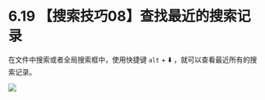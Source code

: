 # 6.19 【搜索技巧08】查找最近的搜索记录

在文件中搜索或者全局搜索框中，使用快捷键 `alt` + ⬇️ ，就可以查看最近所有的搜索记录。

![](http://image.iswbm.com/Kapture%202021-03-02%20at%2019.44.30.gif)

